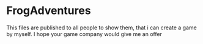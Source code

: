 # FrogAdventures
This files are published to all people to show them, that i can create a game by myself. I hope your game company would give me an offer
